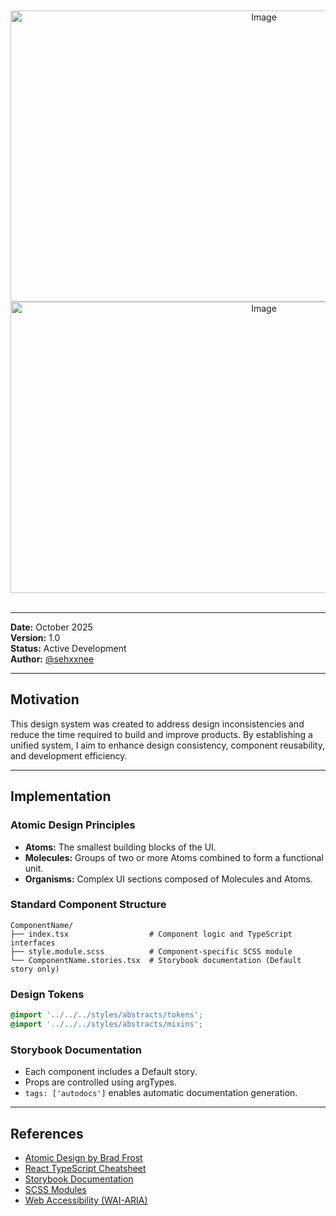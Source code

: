  
<div align="center">
 <br>
 <br>
 <img width="795" height="466" alt="Image" src="https://github.com/user-attachments/assets/57af9428-de21-4b6e-95c1-0bbeed26167c" /> 
<img width="795" height="466" alt="Image" src="https://github.com/user-attachments/assets/f955c468-a2cd-4e74-81ed-c4f322a26782" />
 <br>
 <br>
</div>

---
**Date:** October 2025  
**Version:** 1.0  
**Status:** Active Development  
**Author:** [@sehxxnee](https://github.com/sehxxnee)

---

## Motivation

This design system was created to address design inconsistencies and reduce the time required to build and improve products.
By establishing a unified system, I aim to enhance design consistency, component reusability, and development efficiency.

---

## Implementation



### Atomic Design Principles
- **Atoms:** The smallest building blocks of the UI.  
- **Molecules:** Groups of two or more Atoms combined to form a functional unit.  
- **Organisms:** Complex UI sections composed of Molecules and Atoms.



### Standard Component Structure
```
ComponentName/
├── index.tsx                  # Component logic and TypeScript interfaces
├── style.module.scss          # Component-specific SCSS module
└── ComponentName.stories.tsx  # Storybook documentation (Default story only)
```



### Design Tokens
```scss
@import '../../../styles/abstracts/tokens';
@import '../../../styles/abstracts/mixins';
```



### Storybook Documentation
- Each component includes a Default story.  
- Props are controlled using argTypes.  
- `tags: ['autodocs']` enables automatic documentation generation.  
 

---

## References

- [Atomic Design by Brad Frost](https://atomicdesign.bradfrost.com/)  
- [React TypeScript Cheatsheet](https://react-typescript-cheatsheet.netlify.app/)  
- [Storybook Documentation](https://storybook.js.org/docs)  
- [SCSS Modules](https://github.com/css-modules/css-modules)  
- [Web Accessibility (WAI-ARIA)](https://www.w3.org/WAI/ARIA/apg/)  

 
